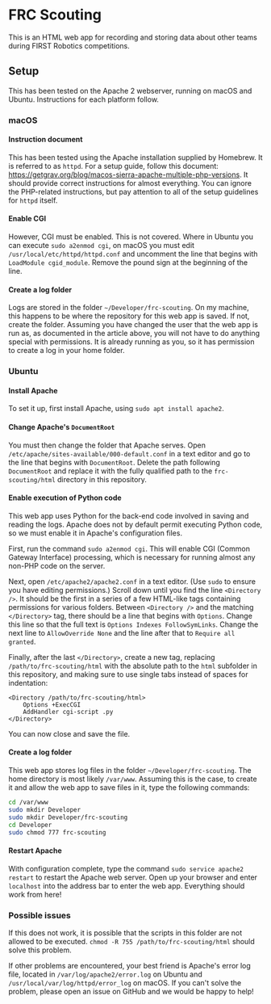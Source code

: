 # FRC Scouting
This is an HTML web app for recording and storing data about other teams during FIRST Robotics competitions.

## Setup
This has been tested on the Apache 2 webserver, running on macOS and Ubuntu. Instructions for each platform follow.

### macOS
#### Instruction document
This has been tested using the Apache installation supplied by Homebrew. It is referred to as `httpd`. For a setup guide, follow this document: https://getgrav.org/blog/macos-sierra-apache-multiple-php-versions. It should provide correct instructions for almost everything. You can ignore the PHP-related instructions, but pay attention to all of the setup guidelines for `httpd` itself.

#### Enable CGI
However, CGI must be enabled. This is not covered. Where in Ubuntu you can execute `sudo a2enmod cgi`, on macOS you must edit `/usr/local/etc/httpd/httpd.conf` and uncomment the line that begins with `LoadModule cgid_module`. Remove the pound sign at the beginning of the line.

#### Create a log folder
Logs are stored in the folder `~/Developer/frc-scouting`. On my machine, this happens to be where the repository for this web app is saved. If not, create the folder. Assuming you have changed the user that the web app is run as, as documented in the article above, you will not have to do anything special with permissions. It is already running as you, so it has permission to create a log in your home folder.

### Ubuntu
#### Install Apache
 To set it up, first install Apache, using `sudo apt install apache2`.

#### Change Apache's `DocumentRoot`
You must then change the folder that Apache serves. Open `/etc/apache/sites-available/000-default.conf` in a text editor and go to the line that begins with `DocumentRoot`. Delete the path following `DocumentRoot` and replace it with the fully qualified path to the `frc-scouting/html` directory in this repository.

#### Enable execution of Python code
This web app uses Python for the back-end code involved in saving and reading the logs. Apache does not by default permit executing Python code, so we must enable it in Apache's configuration files.

First, run the command `sudo a2enmod cgi`. This will enable CGI (Common Gateway Interface) processing, which is necessary for running almost any non-PHP code on the server.

Next, open `/etc/apache2/apache2.conf` in a text editor. (Use `sudo` to ensure you have editing permissions.) Scroll down until you find the line `<Directory />`. It should be the first in a series of a few HTML-like tags containing permissions for various folders. Between `<Directory />` and the matching `</Directory>` tag, there should be a line that begins with `Options`. Change this line so that the full text is `Options Indexes FollowSymLinks`. Change the next line to `AllowOverride None` and the line after that to `Require all granted`.

Finally, after the last `</Directory>`, create a new tag, replacing `/path/to/frc-scouting/html` with the absolute path to the `html` subfolder in this repository, and making sure to use single tabs instead of spaces for indentation:

```
<Directory /path/to/frc-scouting/html>
	Options +ExecCGI
	AddHandler cgi-script .py
</Directory>
```

You can now close and save the file.

#### Create a log folder
This web app stores log files in the folder `~/Developer/frc-scouting`. The home directory is most likely `/var/www`. Assuming this is the case, to create it and allow the web app to save files in it, type the following commands:

```sh
cd /var/www
sudo mkdir Developer
sudo mkdir Developer/frc-scouting
cd Developer
sudo chmod 777 frc-scouting
```

#### Restart Apache
With configuration complete, type the command `sudo service apache2 restart` to restart the Apache web server. Open up your browser and enter `localhost` into the address bar to enter the web app. Everything should work from here!

### Possible issues
If this does not work, it is possible that the scripts in this folder are not allowed to be executed. `chmod -R 755 /path/to/frc-scouting/html` should solve this problem.

If other problems are encountered, your best friend is Apache's error log file, located in `/var/log/apache2/error.log` on Ubuntu and `/usr/local/var/log/httpd/error_log` on macOS. If you can't solve the problem, please open an issue on GitHub and we would be happy to help!

